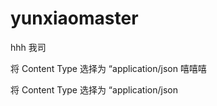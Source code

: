 # yunxiaomaster
hhh
我司



将 Content Type 选择为 “application/json
嘻嘻嘻

将 Content Type 选择为 “application/json

